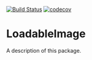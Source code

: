 [![Build Status](https://travis-ci.org/achirkov/LoadableImage.png)](https://travis-ci.org/achirkov/LoadableImage)
[![codecov](https://codecov.io/gh/achirkov/LoadableImage/branch/master/graph/badge.svg)](https://codecov.io/gh/achirkov/LoadableImage)

# LoadableImage

A description of this package.
